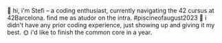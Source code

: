   🌸 hi, i'm Stefi – a coding enthusiast, currently navigating the 42 cursus at 42Barcelona. find me as atudor on the intra. #piscineofaugust2023
  🌼 i didn't have any prior coding experience, just showing up and giving it my best.
  🌞 i'd like to finish the common core in a year.
